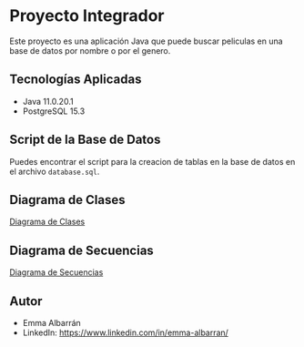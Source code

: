 # Proyecto Integrador

Este proyecto es una aplicación Java que puede buscar peliculas en una base de datos por nombre o por el genero. 

## Tecnologías Aplicadas

- Java 11.0.20.1
- PostgreSQL 15.3

## Script de la Base de Datos

Puedes encontrar el script para la creacion de tablas en la base de datos en el archivo `database.sql`.

## Diagrama de Clases

[Diagrama de Clases](clases.png)

## Diagrama de Secuencias

[Diagrama de Secuencias](diagramadesecuencias.png)

## Autor

- Emma Albarrán
- LinkedIn: https://www.linkedin.com/in/emma-albarran/


